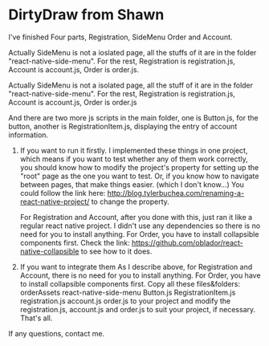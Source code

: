 # DirtyDraw from Shawn

I've finished Four parts, Registration, SideMenu Order and Account.

Actually SideMenu is not a ioslated page, all the stuffs of it are in the folder "react-native-side-menu". For the rest, Registration is registration.js, Account is account.js, Order is order.js. 

Actually SideMenu is not a isolated page, all the stuff of it are in the folder "react-native-side-menu". For the rest, Registration is registration.js, Account is account.js, Order is order.js

And there are two more js scripts in the main folder, one is Button.js, for the button, another is RegistrationItem.js, displaying the entry of account information.

1. If you want to run it firstly.
    I implemented these things in one project, which means if you want to test whether any of them work correctly, you should know how to modify the project's property for setting up the "root" page as the one you want to test. Or, if you know how to navigate between pages, that make things easier. (which I don't know...) You could follow the link here: http://blog.tylerbuchea.com/renaming-a-react-native-project/  to change the property.

    For Registration and Account, after you done with this, just ran it like a regular react native project. I didn't use any dependencies so there is no need for you to install anything. 
    For Order, you have to install collapsible components first. Check the link: https://github.com/oblador/react-native-collapsible to see how to it does.
  
2. If you want to integrate them
  As I describe above, for Registration and Account, there is no need for you to install anything. For Order, you have to install collapsible components first.
  Copy all these files&folders:
	orderAssets
	react-native-side-menu
	Button.js
	RegistrationItem.js
	registration.js
	account.js
	order.js
  to your project and modify the registration.js, account.js and order.js to suit your project, if necessary. That's all.

If any questions, contact me.
